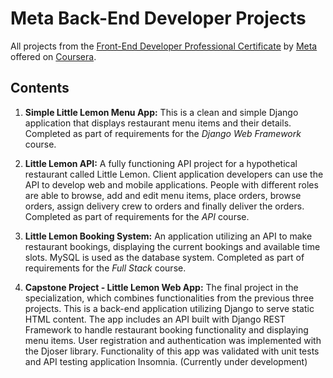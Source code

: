 # Meta Back-End Developer Projects

All projects from the [Front-End Developer Professional Certificate](https://www.coursera.org/professional-certificates/meta-back-end-developer) by [Meta](https://www.meta.com/) offered on [Coursera](https://www.coursera.org/).

## Contents

1.  **Simple Little Lemon Menu App:** This is a clean and simple Django application that displays restaurant menu items and their details. Completed as part of requirements for the _Django Web Framework_ course.

2.  **Little Lemon API:** A fully functioning API project for a hypothetical restaurant called Little Lemon. Client application developers can use the API to develop web and mobile applications. People with different roles are able to browse, add and edit menu items, place orders, browse orders, assign delivery crew to orders and finally deliver the orders. Completed as part of requirements for the _API_ course.

3.  **Little Lemon Booking System:** An application utilizing an API to make restaurant bookings, displaying the current bookings and available time slots. MySQL is used as the database system. Completed as part of requirements for the _Full Stack_ course.

4.  **Capstone Project - Little Lemon Web App:** The final project in the specialization, which combines functionalities from the previous three projects. This is a back-end application utilizing Django to serve static HTML content. The app includes an API built with Django REST Framework to handle restaurant booking functionality and displaying menu items. User registration and authentication was implemented with the Djoser library. Functionality of this app was validated with unit tests and API testing application Insomnia. (Currently under development)
